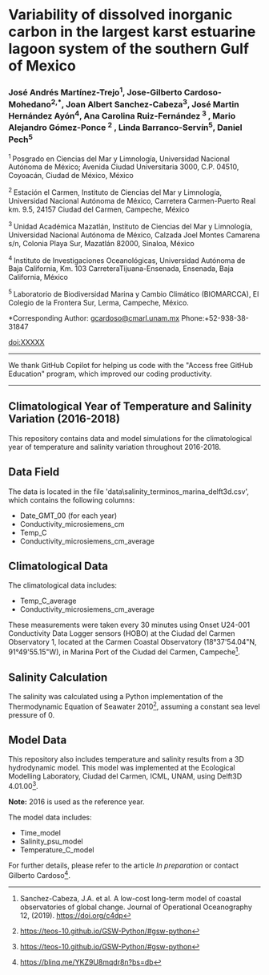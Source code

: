 
# Variability of dissolved inorganic carbon in the largest karst estuarine lagoon system of the southern Gulf of Mexico

### José Andrés Martínez-Trejo<sup>1</sup>, Jose-Gilberto Cardoso-Mohedano<sup>2,*</sup>, Joan Albert Sanchez-Cabeza<sup>3</sup>, José Martin Hernández Ayón<sup>4</sup>, Ana Carolina Ruiz-Fernández<sup> 3 </sup>, Mario Alejandro Gómez-Ponce <sup>2</sup> , Linda Barranco-Servín<sup>5</sup>, Daniel Pech<sup>5</sup>

<sup> 1 </sup> Posgrado en Ciencias del Mar y Limnología, Universidad Nacional Autónoma de México; Avenida Ciudad Universitaria 3000, C.P. 04510, Coyoacán, Ciudad de México, México

<sup> 2 </sup>  Estación el Carmen, Instituto de Ciencias del Mar y Limnología, Universidad Nacional Autónoma de México, Carretera Carmen-Puerto Real km. 9.5, 24157 Ciudad del Carmen, Campeche, México

<sup> 3 </sup>  Unidad Académica Mazatlán, Instituto de Ciencias del Mar y Limnología, Universidad Nacional Autónoma de México, Calzada Joel Montes Camarena s/n, Colonia Playa Sur, Mazatlán 82000, Sinaloa, México

<sup> 4 </sup>  Instituto de Investigaciones Oceanológicas, Universidad Autónoma de Baja California, Km. 103 CarreteraTijuana-Ensenada, Ensenada, Baja California, México

<sup> 5 </sup> Laboratorio de Biodiversidad Marina y Cambio Climático (BIOMARCCA), El Colegio de la Frontera Sur, Lerma, Campeche, México. 

 \*Corresponding Author: gcardoso@cmarl.unam.mx Phone:+52-938-38-31847

[doi:XXXXX](https://XXXX)

_________________________________________________________________________________________

We thank GitHub Copilot for helping us code with the "Access free GitHub Education" program, which improved our coding productivity.
_________________________________________________________________________________________

## Climatological Year of Temperature and Salinity Variation (2016-2018)

This repository contains data and model simulations for the climatological year of temperature and salinity variation throughout 2016-2018.

## Data Field

The data is located in the file 'data\salinity_terminos_marina_delft3d.csv', which contains the following columns:

- Date_GMT_00 (for each year)
- Conductivity_microsiemens_cm
- Temp_C
- Conductivity_microsiemens_cm_average

## Climatological Data

The climatological data includes:

- Temp_C_average
- Conductivity_microsiemens_cm_average

These measurements were taken every 30 minutes using Onset U24-001 Conductivity Data Logger sensors (HOBO) at the Ciudad del Carmen Observatory 1, located at the Carmen Coastal Observatory (18°37'54.04"N, 91°49'55.15"W), in Marina Port of the Ciudad del Carmen, Campeche[^1].

## Salinity Calculation

The salinity was calculated using a Python implementation of the Thermodynamic Equation of Seawater 2010[^2], assuming a constant sea level pressure of 0.

## Model Data

This repository also includes temperature and salinity results from a 3D hydrodynamic model. This model was implemented at the Ecological Modelling Laboratory, Ciudad del Carmen, ICML, UNAM, using Delft3D 4.01.00[^2].

**Note:** 2016 is used as the reference year.

The model data includes:

- Time_model
- Salinity_psu_model
- Temperature_C_model

For further details, please refer to the article *In preparation* or contact Gilberto Cardoso[^4].

[^1]: Sanchez-Cabeza, J.A. et al. A low-cost long-term model of coastal observatories of global change. Journal of Operational Oceanography 12, (2019). https://doi.org/c4dp
[^2]: https://teos-10.github.io/GSW-Python/#gsw-python
[^3]: https://www.icmyl.unam.mx/el_carmen/quienes_somos/personal_academico/jose-gilberto-cardoso-mohedano
[^4]: https://blinq.me/YKZ9U8mqdr8n?bs=db